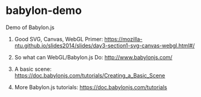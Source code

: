# babylon-demo
Demo of Babylon.js

1.  Good SVG, Canvas, WebGL Primer: https://mozilla-ntu.github.io/slides2014/slides/day3-section1-svg-canvas-webgl.html#/

2.  So what can WebGL/Babylon.js Do: http://www.babylonjs.com/

4.  A basic scene: https://doc.babylonjs.com/tutorials/Creating_a_Basic_Scene

3.  More Babylon.js tutorials: https://doc.babylonjs.com/tutorials

